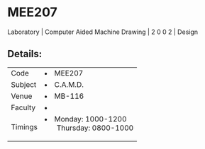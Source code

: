 # MEE207
Laboratory | Computer Aided Machine Drawing | 2 0 0 2 | Design

## Details:
<table>
  <tr>
    <td>Code</td>
    <td><li>MEE207</td>
  </tr>
  <tr>
    <td>Subject</td>
    <td><li>C.A.M.D.</td>
  </tr>
  <tr>
    <td>Venue</td>
    <td><li>MB-116</td>
  </tr>
  <tr>  
    <td>Faculty</td>
    <td><li></td>
  </tr>
  <tr>
  <td>Timings</td>
  <td><li>Monday: 1000-1200<ul>Thursday: 0800-1000</td>
</table>
